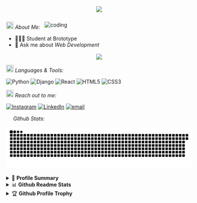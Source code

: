 
<h1 align="center">
    <img src="https://readme-typing-svg.herokuapp.com/?font=Righteous&size=35&center=true&vCenter=true&width=500&height=70&color=5f1885F&duration=4000&lines=Hi+There!+%F0%9F%91%8B;+I%27m+NITHIN+😃;" />
</h1>
<!--  - <h3 align="center"></h3> - -->

<img align="right" alt="coding" width="400" src="https://media1.giphy.com/media/v1.Y2lkPTc5MGI3NjExM3JqZmg3eXF3aDhyZWY1dmJjZXVjbDFvcjhyeDBjYTRwa3FkemdtaiZlcD12MV9pbnRlcm5hbF9naWZfYnlfaWQmY3Q9Zw/bGgsc5mWoryfgKBx1u/giphy.gif">


 <img src="https://media.giphy.com/media/WUlplcMpOCEmTGBtBW/giphy.gif" width="20" height="20"> *About Me:*
- 👨🏻‍💻 Student at Brototype
- 💬 Ask me about *Web Development*



<p align="center">
   <img align="center" src="https://github-readme-streak-stats.herokuapp.com/?user=nithnhh&theme=radical"/>
</p>

 <img src="https://media.giphy.com/media/j2pOGeGYKe2xCCKwfi/giphy.gif" width="20" height="20"> *Languages & Tools:*

![Python](https://img.shields.io/badge/python-%2314354C.svg?style=for-the-badge&logo=python&logoColor=white) ![Django](https://img.shields.io/badge/django-%23092E20.svg?style=for-the-badge&logo=django&logoColor=white) ![React](https://img.shields.io/badge/react-%2320232a.svg?style=for-the-badge&logo=react&logoColor=%2361DAFB) ![HTML5](https://img.shields.io/badge/html5-%23E34F26.svg?style=for-the-badge&logo=html5&logoColor=white) ![CSS3](https://img.shields.io/badge/css3-%231572B6.svg?style=for-the-badge&logo=css3&logoColor=white)


 <img src="https://media.giphy.com/media/LnQjpWaON8nhr21vNW/giphy.gif" width="20" height="20"> *Reach out to me:* 


[![Instagram](https://img.shields.io/badge/Instagram-%23E4405F.svg?logo=Instagram&logoColor=white)](https://instagram.com/nithnhh__) [![LinkedIn](https://img.shields.io/badge/LinkedIn-%230077B5.svg?logo=linkedin&logoColor=white)](http://www.linkedin.com/in/nithin-raj-003a55365) [![email](https://img.shields.io/badge/Email-D14836?logo=gmail&logoColor=white)](mailto:nithinraj07sachu@gmail.com) 



 
<img src="https://media.giphy.com/media/c8knYYZ5vzC8V6tpMI/giphy.gif" width="15" height="15"> *Github Stats:*
<div align="center">
<picture>
  <source media="(prefers-color-scheme: dark)" srcset="https://raw.githubusercontent.com/Sinan-TK/Sinan-TK/output/github-contribution-grid-snake-dark.svg">
  <source media="(prefers-color-scheme: light)" srcset="https://raw.githubusercontent.com/Sinan-TK/Sinan-TK/output/github-contribution-grid-snake.svg">
  <img alt="github contribution grid snake animation" src="https://raw.githubusercontent.com/Sinan-TK/Sinan-TK/output/github-contribution-grid-snake.svg">
</picture>

</div>
<br />
<details>
  <summary>📜 <b>Profile Summary</b></summary>
  <a align="center" href="https://github.com/nithnhh?tab=repositories">
    <p align="center">
      <img src="https://github-profile-summary-cards.vercel.app/api/cards/profile-details?username=nithnhh&theme=github_dark" alt="my github stats"/>&nbsp;
    </p>
  </a>
</details>


<details>
  <summary>📊 <b>Github Readme Stats</b></summary>
  <br />
  <p align="center">
    <a href="https://github.com/nithnhh">
      <img align="center" width="430" src="https://github-readme-stats.vercel.app/api?username=nithnhh&layout=compact&theme=radical&langs_count=6" />
    </a>
  </p>
</details>


<details>
  <summary>🏆 <b>Github Profile Trophy</b></summary>
  <br />
  <p align="center">
    <a href="https://github.com/nithnhh">
      <img src="https://github-profile-trophy.vercel.app/?username=nithnhh&column=8&theme=darkhub"/>
    </a>
  </p>
</details>

